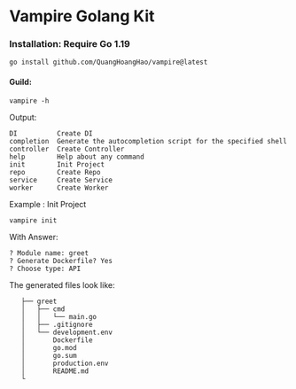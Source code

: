 # Vampire Golang Kit

### Installation: Require Go 1.19
```shell
go install github.com/QuangHoangHao/vampire@latest
```

#### Guild:
```shell
vampire -h
```
Output:

```Plain Text
DI          Create DI
completion  Generate the autocompletion script for the specified shell
controller  Create Controller
help        Help about any command
init        Init Project
repo        Create Repo
service     Create Service
worker      Create Worker
   ```

Example : Init Project 
```shell
vampire init
```

With Answer:
```shell
? Module name: greet
? Generate Dockerfile? Yes
? Choose type: API
```

The generated files look like:

```Plain Text
   ├── greet
   │   ├── cmd
   │   │   └── main.go
   │   ├── .gitignore
   │   └── development.env
   │       Dockerfile 
   │       go.mod
   │       go.sum
   │       production.env
   │       README.md
   └
   ```
